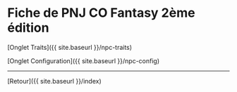 # Fiche de PNJ CO Fantasy 2ème édition

[Onglet Traits]({{ site.baseurl }}/npc-traits)

[Onglet Configuration]({{ site.baseurl }}/npc-config)

---

[Retour]({{ site.baseurl }}/index)